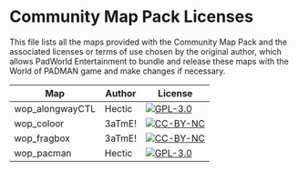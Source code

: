 # Community Map Pack Licenses

This file lists all the maps provided with the Community Map Pack and the associated licenses or terms of use chosen by the original author, which allows PadWorld Entertainment to bundle and release these maps with the World of PADMAN game and make changes if necessary.

Map | Author | License
--- | ------ | -------
wop_alongwayCTL | Hectic | [![GPL-3.0](https://www.gnu.org/graphics/gplv3-127x51.png "GPL-3.0")](https://www.gnu.org/licenses/gpl-3.0.html)
wop_coloor | 3aTmE! | [![CC-BY-NC](https://mirrors.creativecommons.org/presskit/buttons/88x31/svg/by-nc.svg "CC-BY-NC")](https://creativecommons.org/licenses/by-nc/4.0/)
wop_fragbox | 3aTmE! | [![CC-BY-NC](https://mirrors.creativecommons.org/presskit/buttons/88x31/svg/by-nc.svg "CC-BY-NC")](https://creativecommons.org/licenses/by-nc/4.0/)
wop_pacman | Hectic | [![GPL-3.0](https://www.gnu.org/graphics/gplv3-127x51.png "GPL-3.0")](https://www.gnu.org/licenses/gpl-3.0.html)
